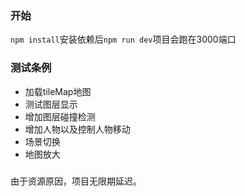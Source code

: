 ### 开始

`npm install`安装依赖后`npm run dev`项目会跑在3000端口

### 测试条例

- 加载tileMap地图
- 测试图层显示
- 增加图层碰撞检测
- 增加人物以及控制人物移动
- 场景切换
- 地图放大

### 

由于资源原因，项目无限期延迟。